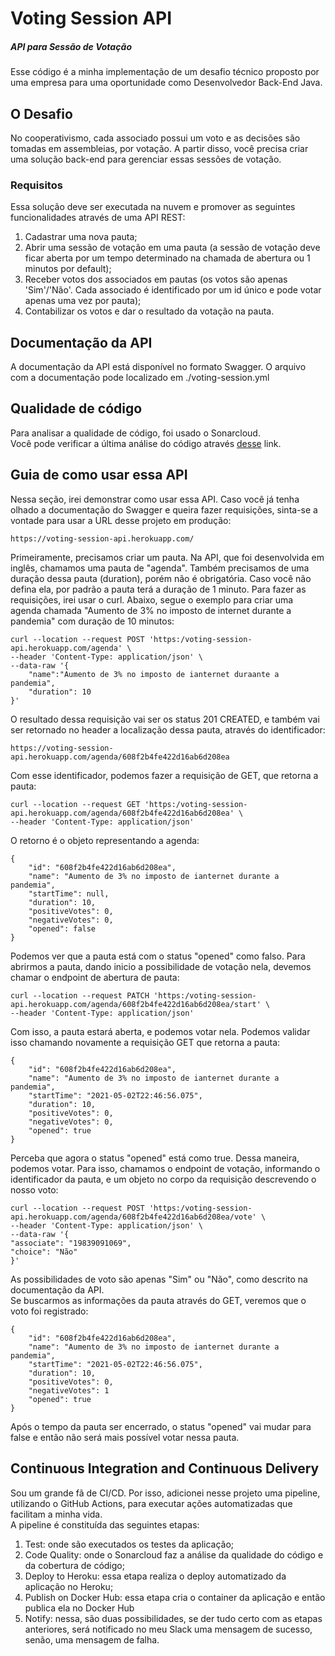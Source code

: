 # Voting Session API

##### API para Sessão de Votação
Esse código é a minha implementação de um desafio técnico proposto por uma empresa para uma oportunidade como Desenvolvedor Back-End Java.

## O Desafio
No cooperativismo, cada associado possui um voto e as decisões são tomadas em assembleias, por votação. A partir disso, você precisa criar uma solução back-end para gerenciar essas sessões de votação.
<br>

### Requisitos
Essa solução deve ser executada na nuvem e promover as seguintes funcionalidades através de uma API REST:

1. Cadastrar uma nova pauta;
2. Abrir uma sessão de votação em uma pauta (a sessão de votação deve ficar aberta por um tempo determinado na chamada de abertura ou 1 minutos por default);
3. Receber votos dos associados em pautas (os votos são apenas 'Sim'/'Não'. Cada associado é identificado por um id único e pode votar apenas uma vez por pauta);
4. Contabilizar os votos e dar o resultado da votação na pauta.

## Documentação da API
A documentação da API está disponível no formato Swagger. O arquivo com a documentação pode localizado em ./voting-session.yml


## Qualidade de código
Para analisar a qualidade de código, foi usado o Sonarcloud.
<br>
Você pode verificar a última análise do código através <a href="https://sonarcloud.io/dashboard?id=iwhrim_VotingSessionAPI-Project">desse</a> link.

## Guia de como usar essa API
Nessa seção, irei demonstrar como usar essa API. Caso você já tenha olhado a documentação do Swagger e queira fazer requisições, sinta-se a vontade para usar a URL desse projeto em produção:

```
https://voting-session-api.herokuapp.com/
```

Primeiramente, precisamos criar um pauta. Na API, que foi desenvolvida em inglês, chamamos uma pauta de "agenda".
Também precisamos de uma duração dessa pauta (duration), porém não é obrigatória. Caso você não defina ela, por padrão a pauta terá a duração de 1 minuto.
Para fazer as requisições, irei usar o curl. Abaixo, segue o exemplo para criar uma agenda chamada "Aumento de 3% no imposto de internet durante a pandemia" com duração de 10 minutos:

```
curl --location --request POST 'https:/voting-session-api.herokuapp.com/agenda' \
--header 'Content-Type: application/json' \
--data-raw '{
    "name":"Aumento de 3% no imposto de ianternet duraante a pandemia",
    "duration": 10
}'
```

O resultado dessa requisição vai ser os status 201 CREATED, e também vai ser retornado no header a localização dessa pauta, através do identificador:

```
https://voting-session-api.herokuapp.com/agenda/608f2b4fe422d16ab6d208ea
```

Com esse identificador, podemos fazer a requisição de GET, que retorna a pauta:

```
curl --location --request GET 'https:/voting-session-api.herokuapp.com/agenda/608f2b4fe422d16ab6d208ea' \
--header 'Content-Type: application/json'
```

O retorno é o objeto representando a agenda:

```
{
    "id": "608f2b4fe422d16ab6d208ea",
    "name": "Aumento de 3% no imposto de ianternet durante a pandemia",
    "startTime": null,
    "duration": 10,
    "positiveVotes": 0,
    "negativeVotes": 0,
    "opened": false
}
```

Podemos ver que a pauta está com o status "opened" como falso. Para abrirmos a pauta, dando inicio a possibilidade de votação nela, devemos chamar o endpoint de abertura de pauta:

```
curl --location --request PATCH 'https:/voting-session-api.herokuapp.com/agenda/608f2b4fe422d16ab6d208ea/start' \
--header 'Content-Type: application/json'
```

Com isso, a pauta estará aberta, e podemos votar nela. Podemos validar isso chamando novamente a requisição GET que retorna a pauta:

```
{
    "id": "608f2b4fe422d16ab6d208ea",
    "name": "Aumento de 3% no imposto de ianternet durante a pandemia",
    "startTime": "2021-05-02T22:46:56.075",
    "duration": 10,
    "positiveVotes": 0,
    "negativeVotes": 0,
    "opened": true
}
```

Perceba que agora o status "opened" está como true. Dessa maneira, podemos votar. Para isso, chamamos o endpoint de votação, informando o identificador da pauta, e um objeto no corpo da requisição descrevendo o nosso voto:

```
curl --location --request POST 'https:/voting-session-api.herokuapp.com/agenda/608f2b4fe422d16ab6d208ea/vote' \
--header 'Content-Type: application/json' \
--data-raw '{
"associate": "19839091069",
"choice": "Não"
}'
```

As possibilidades de voto são apenas "Sim" ou "Não", como descrito na documentação da API.
<br>
Se buscarmos as informações da pauta através do GET, veremos que o voto foi registrado:

```
{
    "id": "608f2b4fe422d16ab6d208ea",
    "name": "Aumento de 3% no imposto de ianternet durante a pandemia",
    "startTime": "2021-05-02T22:46:56.075",
    "duration": 10,
    "positiveVotes": 0,
    "negativeVotes": 1
    "opened": true
}
```

Após o tempo da pauta ser encerrado, o status "opened" vai mudar para false e então não será mais possível votar nessa pauta.

## Continuous Integration and Continuous Delivery
Sou um grande fã de CI/CD. Por isso, adicionei nesse projeto uma pipeline, utilizando o GitHub Actions, para executar ações automatizadas que facilitam a minha vida.
<br>
A pipeline é constituída das seguintes etapas:
1. Test: onde são executados os testes da aplicação;
2. Code Quality: onde o Sonarcloud faz a análise da qualidade do código e da cobertura de código;
3. Deploy to Heroku: essa etapa realiza o deploy automatizado da aplicação no Heroku;
4. Publish on Docker Hub: essa etapa cria o container da aplicação e então publica ela no Docker Hub
5. Notify: nessa, são duas possibilidades, se der tudo certo com as etapas anteriores, será notificado no meu Slack uma mensagem de sucesso, senão, uma mensagem de falha.

